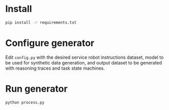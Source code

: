 # Install

```sh
pip install -r requirements.txt
```

# Configure generator

Edit `config.py` with the desired service robot instructions dataset, model to be used for synthetic data generation, and output dataset to be generated with reasoning traces and task state machines.

# Run generator

```sh
python process.py
```